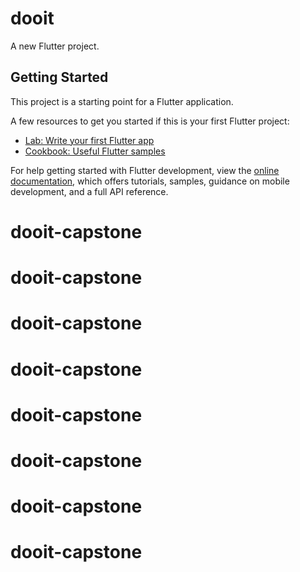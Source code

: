 # dooit

A new Flutter project.

## Getting Started

This project is a starting point for a Flutter application.

A few resources to get you started if this is your first Flutter project:

- [Lab: Write your first Flutter app](https://docs.flutter.dev/get-started/codelab)
- [Cookbook: Useful Flutter samples](https://docs.flutter.dev/cookbook)

For help getting started with Flutter development, view the
[online documentation](https://docs.flutter.dev/), which offers tutorials,
samples, guidance on mobile development, and a full API reference.
# dooit-capstone
# dooit-capstone
# dooit-capstone
# dooit-capstone
# dooit-capstone
# dooit-capstone
# dooit-capstone
# dooit-capstone
